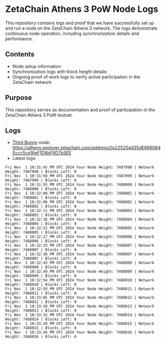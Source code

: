 # ZetaChain Athens 3 PoW Node Logs
This repository contains logs and proof that we have successfully set up and run a node on the ZetaChain Athens 3 network. The logs demonstrate continuous node operation, including synchronization details and performance.

## Contents
- Node setup information
- Synchronization logs with block height details
- Ongoing proof of work logs to verify active participation in the ZetaChain network

## Purpose
This repository serves as documentation and proof of participation in the ZetaChain Athens 3 PoW testnet.

## Logs

- [Third Bunny](https://thirdbunny.xyz/) node: https://athens.explorer.zetachain.com/address/0x225254d35dE666064Eccc5ce16eF1D8bF8D7b5EE
- Latest logs:
```
Fri Nov  1 10:31:45 PM UTC 2024 Your Node Height: 7487998 | Network Height: 7487998 | Blocks Left: 0
Fri Nov  1 10:31:50 PM UTC 2024 Your Node Height: 7487999 | Network Height: 7487999 | Blocks Left: 0
Fri Nov  1 10:31:55 PM UTC 2024 Your Node Height: 7488000 | Network Height: 7488000 | Blocks Left: 0
Fri Nov  1 10:32:00 PM UTC 2024 Your Node Height: 7488001 | Network Height: 7488001 | Blocks Left: 0
Fri Nov  1 10:32:06 PM UTC 2024 Your Node Height: 7488002 | Network Height: 7488002 | Blocks Left: 0
Fri Nov  1 10:32:11 PM UTC 2024 Your Node Height: 7488003 | Network Height: 7488003 | Blocks Left: 0
Fri Nov  1 10:32:16 PM UTC 2024 Your Node Height: 7488004 | Network Height: 7488004 | Blocks Left: 0
Fri Nov  1 10:32:22 PM UTC 2024 Your Node Height: 7488005 | Network Height: 7488005 | Blocks Left: 0
Fri Nov  1 10:32:27 PM UTC 2024 Your Node Height: 7488006 | Network Height: 7488006 | Blocks Left: 0
Fri Nov  1 10:32:33 PM UTC 2024 Your Node Height: 7488007 | Network Height: 7488007 | Blocks Left: 0
Fri Nov  1 10:32:38 PM UTC 2024 Your Node Height: 7488007 | Network Height: 7488007 | Blocks Left: 0
Fri Nov  1 10:32:43 PM UTC 2024 Your Node Height: 7488008 | Network Height: 7488008 | Blocks Left: 0
Fri Nov  1 10:32:49 PM UTC 2024 Your Node Height: 7488009 | Network Height: 7488009 | Blocks Left: 0
Fri Nov  1 10:32:54 PM UTC 2024 Your Node Height: 7488010 | Network Height: 7488010 | Blocks Left: 0
Fri Nov  1 10:32:59 PM UTC 2024 Your Node Height: 7488011 | Network Height: 7488011 | Blocks Left: 0
Fri Nov  1 10:33:05 PM UTC 2024 Your Node Height: 7488012 | Network Height: 7488012 | Blocks Left: 0
Fri Nov  1 10:33:10 PM UTC 2024 Your Node Height: 7488013 | Network Height: 7488013 | Blocks Left: 0
Fri Nov  1 10:33:15 PM UTC 2024 Your Node Height: 7488014 | Network Height: 7488014 | Blocks Left: 0
Fri Nov  1 10:33:20 PM UTC 2024 Your Node Height: 7488015 | Network Height: 7488015 | Blocks Left: 0
Fri Nov  1 10:33:26 PM UTC 2024 Your Node Height: 7488016 | Network Height: 7488016 | Blocks Left: 0
```
